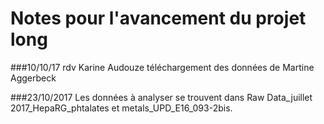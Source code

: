 # Notes pour l'avancement du projet long

###10/10/17
rdv Karine Audouze
téléchargement des données de Martine Aggerbeck

###23/10/2017
Les données à analyser se trouvent dans Raw Data_juillet 2017_HepaRG_phtalates et metals_UPD_E16_093-2bis. 
